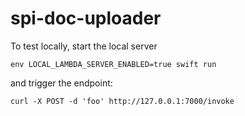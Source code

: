 # spi-doc-uploader

To test locally, start the local server

```
env LOCAL_LAMBDA_SERVER_ENABLED=true swift run
```

and trigger the endpoint:

```
curl -X POST -d 'foo' http://127.0.0.1:7000/invoke
```
